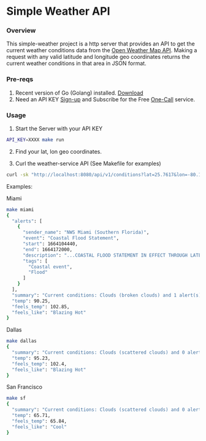 # Simple Weather API

### Overview

This simple-weather project is a http server that provides an API to get the current weather conditions data from the [Open Weather Map API](https://openweathermap.org/api). Making a request with any valid latitude and longitude geo coordinates returns the current weather conditions in that area in JSON format.

### Pre-reqs
1. Recent version of Go (Golang) installed. [Download](https://go.dev/doc/install)
1. Need an API KEY [Sign-up](https://home.openweathermap.org/users/sign_up) and Subscribe for the Free [One-Call](https://openweathermap.org/api/one-call-3) service.

### Usage
1. Start the Server with your API KEY
```sh
API_KEY=XXXX make run
```

2. Find your lat, lon geo coordinates.

3. Curl the weather-service API (See Makefile for examples)
```sh
curl -sk "http://localhost:8080/api/v1/conditions?lat=25.7617&lon=-80.1918"
```
   
Examples:

Miami
```sh
make miami
{
  "alerts": [
    {
      "sender_name": "NWS Miami (Southern Florida)",
      "event": "Coastal Flood Statement",
      "start": 1664104440,
      "end": 1664172000,
      "description": "...COASTAL FLOOD STATEMENT IN EFFECT THROUGH LATE TONIGHT...\n* WHAT...Isolated minor coastal flooding.\n* WHERE...Coastal Broward and Coastal Miami-Dade Counties.\n* WHEN...Through late tonight.\n* IMPACTS...Some water on low lying roads and property during high\ntide.",
      "tags": [
        "Coastal event",
        "Flood"
      ]
    }
  ],
  "summary": "Current conditions: Clouds (broken clouds) and 1 alert(s) in the area.",
  "temp": 90.25,
  "feels_temp": 102.85,
  "feels_like": "Blazing Hot"
}
```

Dallas

```sh
make dallas
{
  "summary": "Current conditions: Clouds (scattered clouds) and 0 alert(s) in the area.",
  "temp": 95.23,
  "feels_temp": 102.4,
  "feels_like": "Blazing Hot"
}
```

San Francisco

```sh
make sf
{
  "summary": "Current conditions: Clouds (scattered clouds) and 0 alert(s) in the area.",
  "temp": 65.71,
  "feels_temp": 65.84,
  "feels_like": "Cool"
}
```



